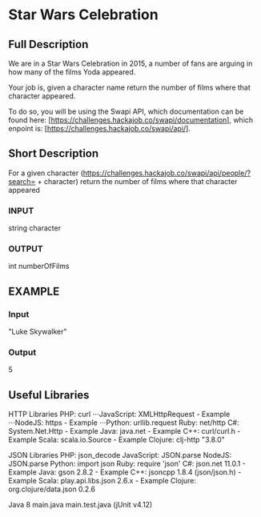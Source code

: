 # Star Wars Celebration  
## Full Description
We are in a Star Wars Celebration in 2015, a number of fans are arguing in how many of the films Yoda appeared.

Your job is, given a character name return the number of films where that character appeared.

To do so, you will be using the Swapi API, which documentation can be found here: [https://challenges.hackajob.co/swapi/documentation], which enpoint is: [https://challenges.hackajob.co/swapi/api/].

## Short Description
For a given character (https://challenges.hackajob.co/swapi/api/people/?search= + character) return the number of films where that character appeared

### INPUT
string character

### OUTPUT
int numberOfFilms

## EXAMPLE
### Input
"Luke Skywalker"

### Output 
5

## Useful Libraries
HTTP Libraries PHP: curl
⋅⋅⋅JavaScript: XMLHttpRequest - Example
⋅⋅⋅NodeJS: https - Example
⋅⋅⋅Python: urllib.request
Ruby: net/http
C#: System.Net.Http - Example
Java: java.net - Example
C++: curl/curl.h - Example
Scala: scala.io.Source - Example
Clojure: clj-http "3.8.0"

JSON Libraries
PHP: json_decode
JavaScript: JSON.parse
NodeJS: JSON.parse
Python: import json
Ruby: require 'json'
C#: json.net 11.0.1 - Example
Java: gson 2.8.2 - Example
C++: jsoncpp 1.8.4 (json/json.h) - Example
Scala: play.api.libs.json 2.6.x - Example
Clojure: org.clojure/data.json 0.2.6


Java 8
main.java
main.test.java (jUnit v4.12)
